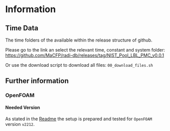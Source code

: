 
# Information 


## Time Data
The time folders of the available within the release structure of github. 

Please go to the link an select the relevant time, constant and system folder:
https://github.com/MaCFP/radi-db/releases/tag/NIST_Pool_LBL_PMC_v0.0.1

Or use the download script to download all files: `00_download_files.sh`

## Further information

### OpenFOAM

#### Needed Version
As stated in the [Readme](/FM_Burner/README.md) the setup is prepared and tested for `OpenFOAM` version `v2212`.
